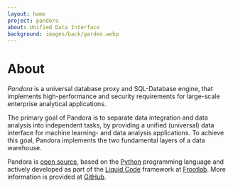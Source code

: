 ```yaml
---
layout: home
project: pandora
about: Unified Data Interface
background: images/back/garden.webp
---
```


# About

*Pandora* is a universal database proxy and SQL-Database engine, that implements
high-performance and security requirements for large-scale enterprise analytical
applications.

The primary goal of Pandora is to separate data integration and data analysis
into independent tasks, by providing a unified (universal) data interface for
machine learning- and data analysis applications. To achieve this goal, Pandora
implements the two fundamental layers of a data warehouse.

Pandora is [open source](https://github.com/frootlab/pandora), based on the
[Python](https://www.python.org/) programming language and actively developed as
part of the [Liquid Code](https://github.com/orgs/frootlab/projects) framework
at [Frootlab](https://www.frootlab.org). More information is provided at
[GitHub](https://github.com/frootlab/pandora).
